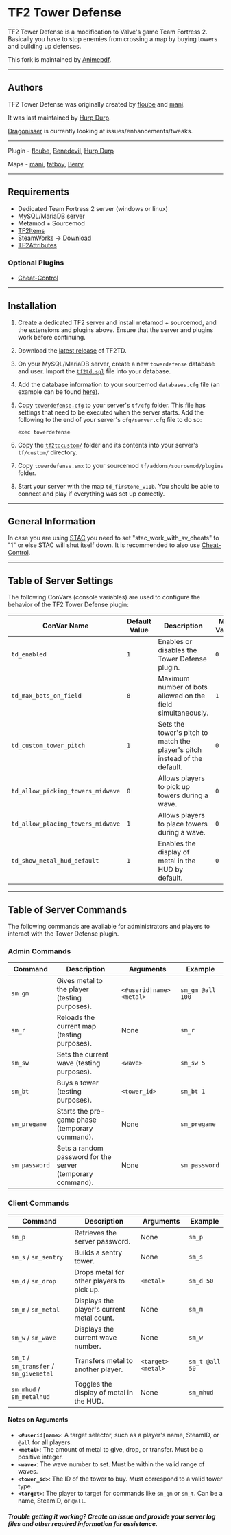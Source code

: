 # TF2 Tower Defense #

TF2 Tower Defense is a modification to Valve's game Team Fortress 2. Basically you have to stop enemies from crossing a map by buying towers and building up defenses.

This fork is maintained by [Animepdf](http://steamcommunity.com/profiles/76561198845500916).

---

## Authors ##

TF2 Tower Defense was originally created by [floube](http://steamcommunity.com/profiles/76561198051789304/) and [mani](http://steamcommunity.com/profiles/76561198002201102/). 

It was last maintained by [Hurp Durp](http://steamcommunity.com/profiles/76561198014050007).

[Dragonisser](http://steamcommunity.com/profiles/76561198039140852) is currently looking at issues/enhancements/tweaks.

<hr>

Plugin - [floube](http://steamcommunity.com/profiles/76561198051789304/), [Benedevil](http://steamcommunity.com/profiles/76561198056589941), [Hurp Durp](http://steamcommunity.com/profiles/76561198014050007)
 
Maps - [mani](http://steamcommunity.com/profiles/76561198002201102/), [fatboy](http://steamcommunity.com/profiles/76561197994348901/), [Berry](http://steamcommunity.com/profiles/76561198030362593/)

---

## Requirements ##

 * Dedicated Team Fortress 2 server (windows or linux)
 * MySQL/MariaDB server
 * Metamod + Sourcemod
 * [TF2Items](https://forums.alliedmods.net/showthread.php?p=1050170)
 * [SteamWorks](https://forums.alliedmods.net/showthread.php?t=229556) -> [Download](https://github.com/hexa-core-eu/SteamWorks/releases)
 * [TF2Attributes](https://forums.alliedmods.net/showthread.php?t=210221)

### Optional Plugins ###

 * [Cheat-Control](https://forums.alliedmods.net/showthread.php?p=600521)

---

## Installation ##

1. Create a dedicated TF2 server and install metamod + sourcemod, and the extensions and plugins above. Ensure that the server and plugins work before continuing.
2. Download the [latest release](https://github.com/tf2td/towerdefense/releases) of TF2TD.
3. On your MySQL/MariaDB server, create a new `towerdefense` database and user. Import the [`tf2td.sql`](addons/sourcemod/schema/tf2td.sql) file into your database.
4. Add the database information to your sourcemod `databases.cfg` file (an example can be found [here](addons/sourcemod/configs/databases_example.cfg)).
5. Copy [`towerdefense.cfg`](cfg/towerdefense.cfg) to your server's `tf/cfg` folder. This file has settings that need to be executed when the server starts. Add the following to the end of your server's `cfg/server.cfg` file to do so:
   
   `exec towerdefense`
   
6. Copy the [`tf2tdcustom/`](custom) folder and its contents into your server's `tf/custom/` directory.
7. Copy `towerdefense.smx` to your sourcemod `tf/addons/sourcemod/plugins` folder.
8. Start your server with the map `td_firstone_v11b`. You should be able to connect and play if everything was set up correctly.

---

## General Information ##

In case you are using [STAC](https://github.com/sapphonie/StAC-tf2) you need to set "stac_work_with_sv_cheats" to "1" or else STAC will shut itself down. It is recommended to also use [Cheat-Control](#optional-plugins).

---

## Table of Server Settings ##

The following ConVars (console variables) are used to configure the behavior of the TF2 Tower Defense plugin:

| ConVar Name                      | Default Value | Description                                                                 | Min Value | Max Value |
|----------------------------------|---------------|-----------------------------------------------------------------------------|-----------|-----------|
| `td_enabled`                     | `1`           | Enables or disables the Tower Defense plugin.                               | `0`       | `1`       |
| `td_max_bots_on_field`           | `8`           | Maximum number of bots allowed on the field simultaneously.                 | `1`       | N/A       |
| `td_custom_tower_pitch`          | `1`           | Sets the tower's pitch to match the player's pitch instead of the default.  | `0`       | `1`       |
| `td_allow_picking_towers_midwave`| `0`           | Allows players to pick up towers during a wave.                             | `0`       | `1`       |
| `td_allow_placing_towers_midwave`| `1`           | Allows players to place towers during a wave.                               | `0`       | `1`       |
| `td_show_metal_hud_default`      | `1`           | Enables the display of metal in the HUD by default.                         | `0`       | `1`       |

---

## Table of Server Commands ##

The following commands are available for administrators and players to interact with the Tower Defense plugin.

### Admin Commands ###
| Command       | Description                                                                 | Arguments                                                                 | Example          |
|---------------|-----------------------------------------------------------------------------|---------------------------------------------------------------------------|------------------|
| `sm_gm`       | Gives metal to the player (testing purposes).                               | `<#userid\|name> <metal>`                                                  | `sm_gm @all 100` |
| `sm_r`        | Reloads the current map (testing purposes).                                 | None                                                                      | `sm_r`           |
| `sm_sw`       | Sets the current wave (testing purposes).                                   | `<wave>`                                                                  | `sm_sw 5`        |
| `sm_bt`       | Buys a tower (testing purposes).                                            | `<tower_id>`                                                              | `sm_bt 1`        |
| `sm_pregame`  | Starts the pre-game phase (temporary command).                              | None                                                                      | `sm_pregame`     |
| `sm_password` | Sets a random password for the server (temporary command).                  | None                                                                      | `sm_password`    |

### Client Commands ###
| Command                                 | Description                                                                 | Arguments                                   | Example           |
|-----------------------------------------|-----------------------------------------------------------------------------|---------------------------------------------|-------------------|
| `sm_p`                                  | Retrieves the server password.                                              | None                                        | `sm_p`            |
| `sm_s` / `sm_sentry`                    | Builds a sentry tower.                                                      | None                                        | `sm_s`            |
| `sm_d` / `sm_drop`                      | Drops metal for other players to pick up.                                   | `<metal>`                                   | `sm_d 50`         |
| `sm_m` / `sm_metal`                     | Displays the player's current metal count.                                  | None                                        | `sm_m`            |
| `sm_w` / `sm_wave`                      | Displays the current wave number.                                           | None                                        | `sm_w`            |
| `sm_t` / `sm_transfer` / `sm_givemetal` | Transfers metal to another player.                                          | `<target> <metal>`                          | `sm_t @all 50`    |
| `sm_mhud` / `sm_metalhud`               | Toggles the display of metal in the HUD.                                    | None                                        | `sm_mhud`         |

#### Notes on Arguments ####
- **`<#userid|name>`**: A target selector, such as a player's name, SteamID, or `@all` for all players.
- **`<metal>`**: The amount of metal to give, drop, or transfer. Must be a positive integer.
- **`<wave>`**: The wave number to set. Must be within the valid range of waves.
- **`<tower_id>`**: The ID of the tower to buy. Must correspond to a valid tower type.
- **`<target>`**: The player to target for commands like `sm_gm` or `sm_t`. Can be a name, SteamID, or `@all`.


##### Trouble getting it working? Create an issue and provide your server log files and other required information for assistance. #####
